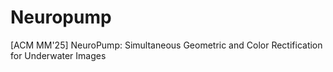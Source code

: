 # Neuropump
[ACM MM'25] NeuroPump: Simultaneous Geometric and Color Rectification for Underwater Images
